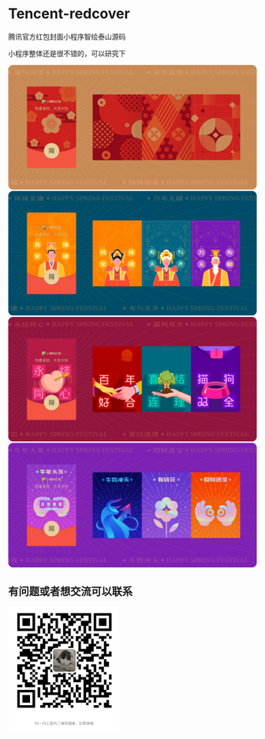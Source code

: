# Tencent-redcover
腾讯官方红包封面小程序智绘泰山源码

小程序整体还是很不错的，可以研究下

![预览](1.png)
![预览](2.webp)
![预览](3.png)
![预览](4.webp)




## 有问题或者想交流可以联系

<img src="5.jpg" width = "225" height = "255" div align=center />